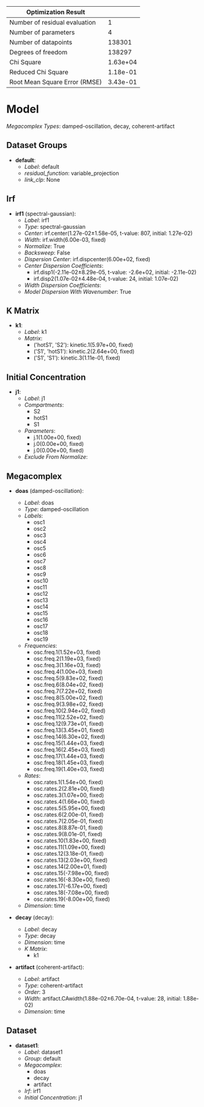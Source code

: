 | Optimization Result           |          |
|-------------------------------|----------|
| Number of residual evaluation | 1        |
| Number of parameters          | 4        |
| Number of datapoints          | 138301   |
| Degrees of freedom            | 138297   |
| Chi Square                    | 1.63e+04 |
| Reduced Chi Square            | 1.18e-01 |
| Root Mean Square Error (RMSE) | 3.43e-01 |

# Model

_Megacomplex Types_: damped-oscillation, decay, coherent-artifact

## Dataset Groups

* **default**:
  * *Label*: default
  * *residual_function*: variable_projection
  * *link_clp*: None

## Irf

* **irf1** (spectral-gaussian):
    * *Label*: irf1
    * *Type*: spectral-gaussian
    * *Center*: irf.center(1.27e-02±1.58e-05, t-value: 807, initial: 1.27e-02)
    * *Width*: irf.width(6.00e-03, fixed)
    * *Normalize*: True
    * *Backsweep*: False
    * *Dispersion Center*: irf.dispcenter(6.00e+02, fixed)
    * *Center Dispersion Coefficients*: 
      * irf.disp1(-2.11e-02±8.29e-05, t-value: -2.6e+02, initial: -2.11e-02)
      * irf.disp2(1.07e-02±4.48e-04, t-value: 24, initial: 1.07e-02)
    * *Width Dispersion Coefficients*: 
    * *Model Dispersion With Wavenumber*: True
  

## K Matrix

* **k1**:
    * *Label*: k1
    * *Matrix*: 
      * ('hotS1', 'S2'): kinetic.1(5.97e+00, fixed)
      * ('S1', 'hotS1'): kinetic.2(2.64e+00, fixed)
      * ('S1', 'S1'): kinetic.3(1.11e-01, fixed)
  

## Initial Concentration

* **j1**:
    * *Label*: j1
    * *Compartments*: 
      * S2
      * hotS1
      * S1
    * *Parameters*: 
      * j.1(1.00e+00, fixed)
      * j.0(0.00e+00, fixed)
      * j.0(0.00e+00, fixed)
    * *Exclude From Normalize*: 
  

## Megacomplex

* **doas** (damped-oscillation):
    * *Label*: doas
    * *Type*: damped-oscillation
    * *Labels*: 
      * osc1
      * osc2
      * osc3
      * osc4
      * osc5
      * osc6
      * osc7
      * osc8
      * osc9
      * osc10
      * osc11
      * osc12
      * osc13
      * osc14
      * osc15
      * osc16
      * osc17
      * osc18
      * osc19
    * *Frequencies*: 
      * osc.freq.1(1.52e+03, fixed)
      * osc.freq.2(1.19e+03, fixed)
      * osc.freq.3(1.16e+03, fixed)
      * osc.freq.4(1.00e+03, fixed)
      * osc.freq.5(9.83e+02, fixed)
      * osc.freq.6(8.04e+02, fixed)
      * osc.freq.7(7.22e+02, fixed)
      * osc.freq.8(5.00e+02, fixed)
      * osc.freq.9(3.98e+02, fixed)
      * osc.freq.10(2.94e+02, fixed)
      * osc.freq.11(2.52e+02, fixed)
      * osc.freq.12(9.73e+01, fixed)
      * osc.freq.13(3.45e+01, fixed)
      * osc.freq.14(6.30e+02, fixed)
      * osc.freq.15(1.44e+03, fixed)
      * osc.freq.16(2.45e+03, fixed)
      * osc.freq.17(1.44e+03, fixed)
      * osc.freq.18(1.45e+03, fixed)
      * osc.freq.19(1.40e+03, fixed)
    * *Rates*: 
      * osc.rates.1(1.54e+00, fixed)
      * osc.rates.2(2.81e+00, fixed)
      * osc.rates.3(1.07e+00, fixed)
      * osc.rates.4(1.66e+00, fixed)
      * osc.rates.5(5.95e+00, fixed)
      * osc.rates.6(2.00e-01, fixed)
      * osc.rates.7(2.05e-01, fixed)
      * osc.rates.8(8.87e-01, fixed)
      * osc.rates.9(8.01e-01, fixed)
      * osc.rates.10(1.83e+00, fixed)
      * osc.rates.11(1.09e+00, fixed)
      * osc.rates.12(3.18e-01, fixed)
      * osc.rates.13(2.03e+00, fixed)
      * osc.rates.14(2.00e+01, fixed)
      * osc.rates.15(-7.98e+00, fixed)
      * osc.rates.16(-8.30e+00, fixed)
      * osc.rates.17(-6.17e+00, fixed)
      * osc.rates.18(-7.08e+00, fixed)
      * osc.rates.19(-8.00e+00, fixed)
    * *Dimension*: time
  
* **decay** (decay):
    * *Label*: decay
    * *Type*: decay
    * *Dimension*: time
    * *K Matrix*: 
      * k1
  
* **artifact** (coherent-artifact):
    * *Label*: artifact
    * *Type*: coherent-artifact
    * *Order*: 3
    * *Width*: artifact.CAwidth(1.88e-02±6.70e-04, t-value: 28, initial: 1.88e-02)
    * *Dimension*: time
  

## Dataset

* **dataset1**:
    * *Label*: dataset1
    * *Group*: default
    * *Megacomplex*: 
      * doas
      * decay
      * artifact
    * *Irf*: irf1
    * *Initial Concentration*: j1
  

